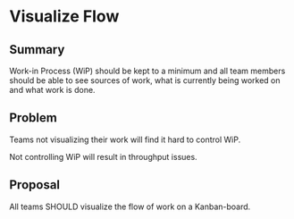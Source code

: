 # Visualize Flow

## Summary

Work-in Process (WiP) should be kept to a minimum and all team members should be able to see sources of work, what is currently being worked on and what work is done.

## Problem

Teams not visualizing their work will find it hard to control WiP. 

Not controlling WiP will result in throughput issues.

## Proposal

All teams SHOULD visualize the flow of work on a Kanban-board.
